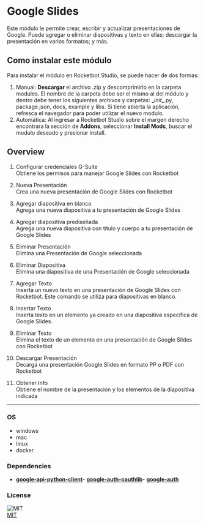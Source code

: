 



# Google Slides
  
Este módulo le permite crear, escribir y actualizar presentaciones de Google. Puede agregar o eliminar diapositivas y texto en ellas; descargar la presentación en varios formatos; y más.  



## Como instalar este módulo
  
Para instalar el módulo en Rocketbot Studio, se puede hacer de dos formas:
1. Manual: __Descargar__ el archivo .zip y descomprimirlo en la carpeta modules. El nombre de la carpeta debe ser el mismo al del módulo y dentro debe tener los siguientes archivos y carpetas: \__init__.py, package.json, docs, example y libs. Si tiene abierta la aplicación, refresca el navegador para poder utilizar el nuevo modulo.
2. Automática: Al ingresar a Rocketbot Studio sobre el margen derecho encontrara la sección de **Addons**, seleccionar **Install Mods**, buscar el modulo deseado y presionar install.  


## Overview


1. Configurar credenciales G-Suite  
Obtiene los permisos para manejar Google Slides con Rocketbot

2. Nueva Presentación  
Crea una nueva presentación de Google Slides con Rocketbot

3. Agregar diapositiva en blanco  
Agrega una nueva diapositiva a tu presentación de Google Slides

4. Agregar diapositiva prediseñada  
Agrega una nueva diapositiva con título y cuerpo a tu presentación de Google Slides

5. Eliminar Presentación  
Elimina una Presentación de Google seleccionada

6. Eliminar Diapositiva  
Elimina una diapositiva de una Presentación de Google seleccionada

7. Agregar Texto  
Inserta un nuevo texto en una presentación de Google Slides con Rocketbot. Este comando se utiliza para diapositivas en blanco.

8. Insertar Texto  
Inserta texto en un elemento ya creado en una diapositiva específica de Google Slides.

9. Eliminar Texto  
Elimina el texto de un elemento en una presentación de Google Slides con Rocketbot

10. Descargar Presentación  
Decarga una presentación Google Slides en formato PP o PDF con Rocketbot

11. Obtener Info  
Obtiene el nombre de la presentación y los elementos de la diapositiva indicada  




----
### OS

- windows
- mac
- linux
- docker

### Dependencies
- [**google-api-python-client**](https://pypi.org/project/google-api-python-client/)- [**google-auth-oauthlib**](https://pypi.org/project/google-auth-oauthlib/)- [**google-auth**](https://pypi.org/project/google-auth/)
### License
  
![MIT](https://camo.githubusercontent.com/107590fac8cbd65071396bb4d04040f76cde5bde/687474703a2f2f696d672e736869656c64732e696f2f3a6c6963656e73652d6d69742d626c75652e7376673f7374796c653d666c61742d737175617265)  
[MIT](http://opensource.org/licenses/mit-license.ph)